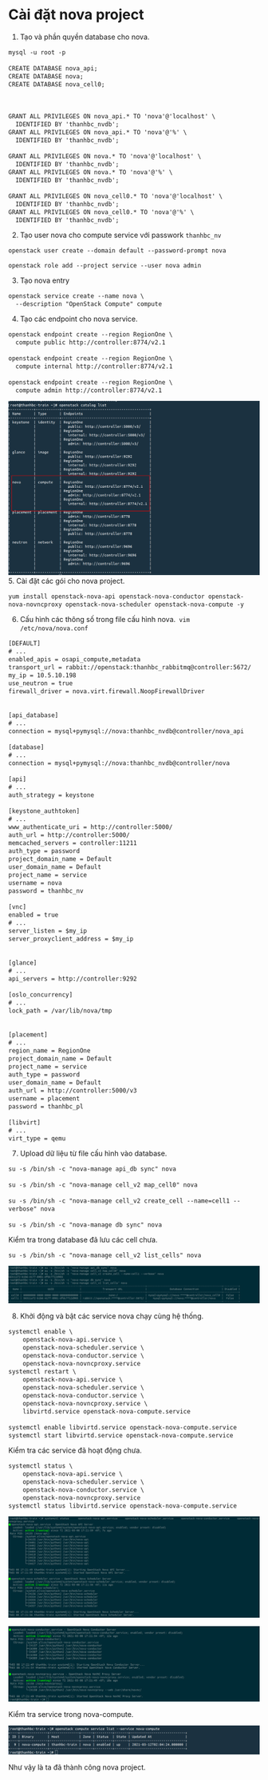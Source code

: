 # Cài đặt nova project 

1. Tạo và phần quyền database cho nova.
```
mysql -u root -p

CREATE DATABASE nova_api;
CREATE DATABASE nova;
CREATE DATABASE nova_cell0;



GRANT ALL PRIVILEGES ON nova_api.* TO 'nova'@'localhost' \
  IDENTIFIED BY 'thanhbc_nvdb';
GRANT ALL PRIVILEGES ON nova_api.* TO 'nova'@'%' \
  IDENTIFIED BY 'thanhbc_nvdb';

GRANT ALL PRIVILEGES ON nova.* TO 'nova'@'localhost' \
  IDENTIFIED BY 'thanhbc_nvdb';
GRANT ALL PRIVILEGES ON nova.* TO 'nova'@'%' \
  IDENTIFIED BY 'thanhbc_nvdb';

GRANT ALL PRIVILEGES ON nova_cell0.* TO 'nova'@'localhost' \
  IDENTIFIED BY 'thanhbc_nvdb';
GRANT ALL PRIVILEGES ON nova_cell0.* TO 'nova'@'%' \
  IDENTIFIED BY 'thanhbc_nvdb';
```


2. Tạo user nova cho compute service với passwork `thanhbc_nv`

```
openstack user create --domain default --password-prompt nova
```


```
openstack role add --project service --user nova admin
```
3. Tạo nova entry
```
openstack service create --name nova \
  --description "OpenStack Compute" compute
```
4. Tạo các endpoint cho nova service.

```
openstack endpoint create --region RegionOne \
  compute public http://controller:8774/v2.1

openstack endpoint create --region RegionOne \
  compute internal http://controller:8774/v2.1

openstack endpoint create --region RegionOne \
  compute admin http://controller:8774/v2.1

```
![](nv-img/nv-endpoint.png)
5. Cài đặt các gói cho nova project.
```
yum install openstack-nova-api openstack-nova-conductor openstack-nova-novncproxy openstack-nova-scheduler openstack-nova-compute -y
```

6. Cấu hình các thông số trong file cấu hình nova.` vim /etc/nova/nova.conf`

```
[DEFAULT]
# ...
enabled_apis = osapi_compute,metadata
transport_url = rabbit://openstack:thanhbc_rabbitmq@controller:5672/
my_ip = 10.5.10.198
use_neutron = true
firewall_driver = nova.virt.firewall.NoopFirewallDriver


[api_database]
# ...
connection = mysql+pymysql://nova:thanhbc_nvdb@controller/nova_api

[database]
# ...
connection = mysql+pymysql://nova:thanhbc_nvdb@controller/nova

[api]
# ...
auth_strategy = keystone

[keystone_authtoken]
# ...
www_authenticate_uri = http://controller:5000/
auth_url = http://controller:5000/
memcached_servers = controller:11211
auth_type = password
project_domain_name = Default
user_domain_name = Default
project_name = service
username = nova
password = thanhbc_nv

[vnc]
enabled = true
# ...
server_listen = $my_ip
server_proxyclient_address = $my_ip


[glance]
# ...
api_servers = http://controller:9292

[oslo_concurrency]
# ...
lock_path = /var/lib/nova/tmp


[placement]
# ...
region_name = RegionOne
project_domain_name = Default
project_name = service
auth_type = password
user_domain_name = Default
auth_url = http://controller:5000/v3
username = placement
password = thanhbc_pl

[libvirt]
# ...
virt_type = qemu

```

7. Upload dữ liệu từ file cấu hình vào database.


```
su -s /bin/sh -c "nova-manage api_db sync" nova

su -s /bin/sh -c "nova-manage cell_v2 map_cell0" nova

su -s /bin/sh -c "nova-manage cell_v2 create_cell --name=cell1 --verbose" nova

su -s /bin/sh -c "nova-manage db sync" nova
```

Kiểm tra trong database đã lưu các cell chưa.
```
su -s /bin/sh -c "nova-manage cell_v2 list_cells" nova
```

![](nv-img/cell-database.png)

8. Khởi động và bật các service nova chạy cùng hệ thống.

```
systemctl enable \
    openstack-nova-api.service \
    openstack-nova-scheduler.service \
    openstack-nova-conductor.service \
    openstack-nova-novncproxy.service
systemctl restart \
    openstack-nova-api.service \
    openstack-nova-scheduler.service \
    openstack-nova-conductor.service \
    openstack-nova-novncproxy.service \
    libvirtd.service openstack-nova-compute.service

systemctl enable libvirtd.service openstack-nova-compute.service
systemctl start libvirtd.service openstack-nova-compute.service
```

Kiểm tra các service đã hoạt động chưa.
```
systemctl status \
    openstack-nova-api.service \
    openstack-nova-scheduler.service \
    openstack-nova-conductor.service \
    openstack-nova-novncproxy.service
systemctl status libvirtd.service openstack-nova-compute.service
```

![](nv-img/nova-service-1.png)

![](nv-img/nova-service-2.png)


Kiểm tra service trong nova-compute.

![](nv-img/nv-service-compute.png)

Như vậy là ta đã thành công nova project.

